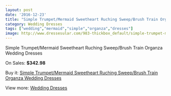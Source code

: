 ```yaml
---
layout: post
date: '2016-12-23'
title: "Simple Trumpet/Mermaid Sweetheart Ruching Sweep/Brush Train Organza Wedding Dresses"
category: Wedding Dresses
tags: ["wedding","mermaid","simple","organza","dresses"]
image: http://www.dressesular.com/983-thickbox_default/simple-trumpet-mermaid-sweetheart-ruching-sweep-brush-train-organza-wedding-dresses.jpg
---
```

Simple Trumpet/Mermaid Sweetheart Ruching Sweep/Brush Train Organza Wedding Dresses

On Sales: **$342.98**
<a href="https://www.dressesular.com/wedding-dresses/294-simple-trumpet-mermaid-sweetheart-ruching-sweep-brush-train-organza-wedding-dresses.html"><amp-img layout="responsive" width="600" height="600" src="//www.dressesular.com/983-thickbox_default/simple-trumpet-mermaid-sweetheart-ruching-sweep-brush-train-organza-wedding-dresses.jpg" alt="Simple Trumpet/Mermaid Sweetheart Ruching Sweep/Brush Train Organza Wedding Dresses 0" /></a>
<a href="https://www.dressesular.com/wedding-dresses/294-simple-trumpet-mermaid-sweetheart-ruching-sweep-brush-train-organza-wedding-dresses.html"><amp-img layout="responsive" width="600" height="600" src="//www.dressesular.com/984-thickbox_default/simple-trumpet-mermaid-sweetheart-ruching-sweep-brush-train-organza-wedding-dresses.jpg" alt="Simple Trumpet/Mermaid Sweetheart Ruching Sweep/Brush Train Organza Wedding Dresses 1" /></a>

Buy it: [Simple Trumpet/Mermaid Sweetheart Ruching Sweep/Brush Train Organza Wedding Dresses](https://www.dressesular.com/wedding-dresses/294-simple-trumpet-mermaid-sweetheart-ruching-sweep-brush-train-organza-wedding-dresses.html "Simple Trumpet/Mermaid Sweetheart Ruching Sweep/Brush Train Organza Wedding Dresses")

View more: [Wedding Dresses](https://www.dressesular.com/3-wedding-dresses "Wedding Dresses")